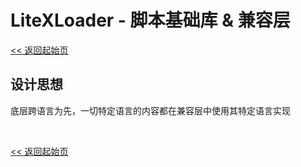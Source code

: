 # LiteXLoader - 脚本基础库 & 兼容层

[<< 返回起始页](../../)

## 设计思想

底层跨语言为先，一切特定语言的内容都在兼容层中使用其特定语言实现

<br>

[<< 返回起始页](../../)